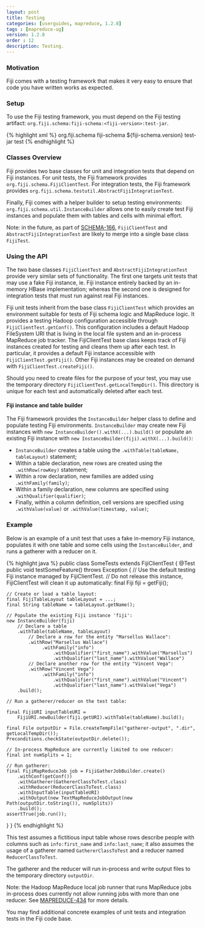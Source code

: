 ```yaml
---
layout: post
title: Testing
categories: [userguides, mapreduce, 1.2.8]
tags : [mapreduce-ug]
version: 1.2.8
order : 12
description: Testing.
---
```


### Motivation

Fiji comes with a testing framework that makes it very easy to ensure that code you have written works as expected.

### Setup

To use the Fiji testing framework, you must depend on the Fiji testing artifact: `org.fiji.schema:fiji-schema:<fiji-version>:test-jar`.

{% highlight xml %}
<dependency>
  <groupId>org.fiji.schema</groupId>
  <artifactId>fiji-schema</artifactId>
  <version>${fiji-schema.version}</version>
  <type>test-jar</type>
  <scope>test</scope>
</dependency>
{% endhighlight %}

### Classes Overview

Fiji provides two base classes for unit and integration tests that depend on Fiji instances.
For unit tests, the Fiji framework provides `org.fiji.schema.FijiClientTest`.
For integration tests, the Fiji framework provides `org.fiji.schema.testutil.AbstractFijiIntegrationTest`.

Finally, Fiji comes with a helper builder to setup testing environments:
`org.fiji.schema.util.InstanceBuilder` allows one to easily create test Fiji instances
and populate them with tables and cells with minimal effort.

Note: in the future, as part of [SCHEMA-166](https://jira.fiji.org/browse/SCHEMA-166),
`FijiClientTest` and `AbstractFijiIntegrationTest` are likely to merge into a single base class `FijiTest`.

### Using the API

The two base classes `FijiClientTest` and `AbstractFijiIntegrationTest` provide very similar sets of functionality.
The first one targets unit tests that may use a fake Fiji instance,
ie. Fiji instance entirely backed by an in-memory HBase implementation;
whereas the second one is designed for integration tests that must run against real Fiji instances.

Fiji unit tests inherit from the base class `FijiClientTest` which provides an environment suitable for tests of Fiji schema logic and MapReduce logic.
It provides a testing Hadoop configuration accessible through `FijiClientTest.getConf()`.
This configuration includes a default Hadoop FileSystem URI that is living in the local file system and an in-process MapReduce job tracker.
The FijiClientTest base class keeps track of Fiji instances created for testing and cleans them up after each test.
In particular, it provides a default Fiji instance accessible with `FijiClientTest.getFiji()`.
Other Fiji instances may be created on demand with `FijiClientTest.createFiji()`.

Should you need to create files for the purpose of your test, you may use the temporary directory `FijiClientTest.getLocalTempDir()`.
This directory is unique for each test and automatically deleted after each test.

#### Fiji instance and table builder

The Fiji framework provides the `InstanceBuilder` helper class to define and populate testing Fiji environments.
`InstanceBuilder` may create new Fiji instances with `new InstanceBuilder().withX(...).build()`
or populate an existing Fiji instance with `new InstanceBuilder(fiji).withX(...).build()`:
*  `InstanceBuilder` creates a table using the `.withTable(tableName, tableLayout)` statement;
*  Within a table declaration, new rows are created using the `.withRow(rowKey)` statement;
*  Within a row declaration, new families are added using `.withFamily(family)`;
*  Within a family declaration, new columns are specified using `.withQualifier(qualifier)`;
*  Finally, within a column definition, cell versions are specified using `.withValue(value)` or `.withValue(timestamp, value)`;

### Example

Below is an example of a unit test that uses a fake in-memory Fiji instance,
populates it with one table and some cells using the `InstanceBuilder`,
and runs a gatherer with a reducer on it.

{% highlight java %}
public class SomeTests extends FijiClientTest {
  @Test
  public void testSomeFeature() throws Exception {
    // Use the default testing Fiji instance managed by FijiClientTest.
    // Do not release this instance, FijiClientTest will clean it up automatically:
    final Fiji fiji = getFiji();

    // Create or load a table layout:
    final FijiTableLayout tableLayout = ...;
    final String tableName = tableLayout.getName();

    // Populate the existing Fiji instance 'fiji':
    new InstanceBuilder(fiji)
        // Declare a table
        .withTable(tableName, tableLayout)
            // Declare a row for the entity "Marsellus Wallace":
            .withRow("Marsellus Wallace")
                 .withFamily("info")
                     .withQualifier("first_name").withValue("Marsellus")
                     .withQualifier("last_name").withValue("Wallace")
            // Declare another row for the entity "Vincent Vega":
            .withRow("Vincent Vega")
                 .withFamily("info")
                     .withQualifier("first_name").withValue("Vincent")
                     .withQualifier("last_name").withValue("Vega")
        .build();

    // Run a gatherer/reducer on the test table:

    final FijiURI inputTableURI =
        FijiURI.newBuilder(fiji.getURI).withTable(tableName).build();

    final File outputDir = File.createTempFile("gatherer-output", ".dir", getLocalTempDir());
    Preconditions.checkState(outputDir.delete());

    // In-process MapReduce are currently limited to one reducer:
    final int numSplits = 1;

    // Run gatherer:
    final FijiMapReduceJob job = FijiGatherJobBuilder.create()
        .withConf(getConf())
        .withGatherer(GathererClassToTest.class)
        .withReducer(ReducerClassToTest.class)
        .withInputTable(inputTableURI)
        .withOutput(new TextMapReduceJobOutput(new Path(outputDir.toString()), numSplits))
        .build();
    assertTrue(job.run());
  }
}
{% endhighlight %}

This test assumes a fictitious input table whose rows describe people
with columns such as `info:first_name` and `info:last_name`;
it also assumes the usage of a gatherer named `GathererClassToTest` and a reducer named `ReducerClassToTest`.

The gatherer and the reducer will run in-process and write output files
to the temporary directory `outputDir`.

Note: the Hadoop MapReduce local job runner that runs MapReduce jobs in-process does currently not allow running jobs with more than one reducer.
See [MAPREDUCE-434](https://issues.apache.org/jira/browse/MAPREDUCE-434) for more details.


You may find additional concrete examples of unit tests and integration tests in the Fiji code base.
